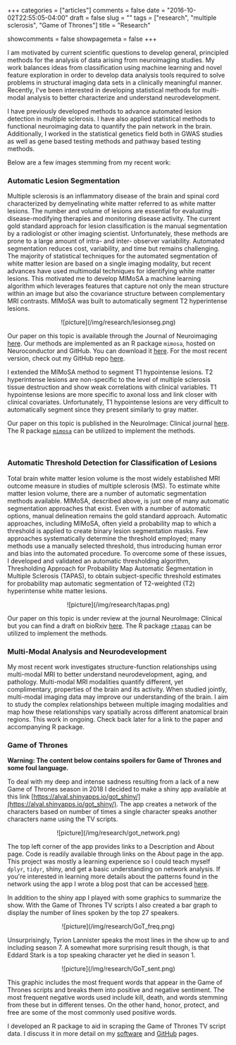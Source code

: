 +++
categories = ["articles"]
comments = false
date = "2016-10-02T22:55:05-04:00"
draft = false
slug = ""
tags = ["research", "multiple sclerosis", "Game of Thrones"]
title = "Research"

showcomments = false
showpagemeta = false
+++

I am motivated by current scientific questions to develop general, principled methods for the analysis of data arising from neuroimaging studies. My work balances ideas from classification using machine learning and novel feature exploration in order to develop data analysis tools required to solve problems in structural imaging data sets in a clinically meaningful manner. Recently, I've been interested in developing statistical methods for multi-modal analysis to better characterize and understand neurodevelopment.

I have previously developed methods to advance automated lesion detection in multiple sclerosis. I have also applied statistical methods to functional neuroimaging data to quantify the pain network in the brain. Additionally, I worked in the statistical genetics field both in GWAS studies as well as gene based testing methods and pathway based testing methods.

Below are a few images stemming from my recent work:

### Automatic Lesion Segmentation

Multiple sclerosis is an inflammatory disease of the brain and spinal cord characterized by demyelinating white matter referred to as white matter lesions. The number and volume of lesions are essential for evaluating disease-modifying therapies and monitoring disease activity. The current gold standard approach for lesion classification is the manual segmentation by a radiologist or other imaging scientist. Unfortunately, these methods are prone to a large amount of intra- and inter- observer variability. Automated segmentation reduces cost, variability, and time but remains challenging. The majority of statistical techniques for the automated segmentation of white matter lesion are based on a single imaging modality, but recent advances have used multimodal techniques for identifying white matter lesions. This motivated me to develop MIMoSA a machine learning algorithm which leverages features that capture not only the mean structure within an image but also the covariance structure between complementary MRI contrasts. MIMoSA was built to automatically segment T2 hyperintense lesions.

<center>![picture](/img/research/lesionseg.png)</center>

Our paper on this topic is available through the Journal of Neuroimaging [here](http://onlinelibrary.wiley.com/doi/10.1111/jon.12506/full). Our methods are implemented as an R package `mimosa`, hosted on Neuroconductor and GitHub. You can download it [here](https://neuroconductor.org/package/details/mimosa). For the most recent version, check out my GitHub repo [here](https://github.com/avalcarcel9/mimosa).

I extended the MIMoSA method to segment T1 hypointense lesions. T2 hyperintense lesions are non-specific to the level of multiple sclerosis tissue destruction and show weak correlations with clinical variables. T1 hypointense lesions are more specific to axonal loss and link closer with clinical covariates. Unfortunately, T1 hypointense lesions are very difficult to automatically segment since they present similarly to gray matter.

Our paper on this topic is published in the NeuroImage: Clinical journal [here](https://linkinghub.elsevier.com/retrieve/pii/S2213-1582(18)30323-1). The R package [`mimosa`](www.github.com/avalcarcel9/mimosa) can be utilized to implement the methods.

<br>

### Automatic Threshold Detection for Classification of Lesions

Total brain white matter lesion volume is the most widely established MRI outcome measure in studies of multiple sclerosis (MS). To estimate white matter lesion volume, there are a number of automatic segmentation methods available. MIMoSA, described above, is just one of many automatic segmentation approaches that exist.
Even with a number of automatic options, manual delineation remains the gold standard approach. Automatic approaches, including MIMoSA, often yield a probability map to which a threshold is applied to create binary lesion segmentation masks. Few approaches systematically determine the threshold employed; many methods use a manually selected threshold, thus introducing human error and bias into the automated procedure. To overcome some of these issues, I developed and validated an automatic thresholding algorithm, Thresholding Approach for Probability Map Automatic Segmentation in Multiple Sclerosis (TAPAS), to obtain subject-specific threshold estimates for probability map automatic segmentation of T2-weighted (T2) hyperintense white matter lesions.

<center>![picture](/img/research/tapas.png)</center>

Our paper on this topic is under review at the journal NeuroImage: Clinical but you can find a draft on bioRxiv [here](https://www.biorxiv.org/content/10.1101/609156v1). The R package [`rtapas`](www.github.com/avalcarcel9/rtapas) can be utilized to implement the methods.

### Multi-Modal Analysis and Neurodevelopment

My most recent work investigates structure-function relationships using multi-modal MRI to better understand neurodevelopment, aging, and pathology. Multi-modal MRI modalities quantify different, yet complimentary, properties of the brain and its activity. When studied jointly, multi-modal imaging
data may improve our understanding of the brain. I aim to study the complex relationships between multiple imaging modalities and map how
these relationships vary spatially across different anatomical brain regions. This work in ongoing. Check back later for a link to the paper and accompanying R package.

### Game of Thrones

__Warning: The content below contains spoilers for Game of Thrones and some foul language.__

To deal with my deep and intense sadness resulting from a lack of a new Game of Thrones season in 2018 I decided to make a shiny app available at this link [https://alval.shinyapps.io/got_shiny/](https://alval.shinyapps.io/got_shiny/). The app creates a network of the characters based on number of times a single character speaks another characters name using the TV scripts. 

<center>![picture](/img/research/got_network.png)</center>

The top left corner of the app provides links to a Description and About page. Code is readily available through links on the About page in the app. This project was mostly a learning experience so I could teach myself `dplyr`, `tidyr`, shiny, and get a basic understanding on network analysis. If you're interested in learning more details about the patterns found in the network using the app I wrote a blog post that can be accessed [here](www.alessandravalcarcel.com/blog/2019-04-05-gotapp).

In addition to the shiny app I played with some graphics to summarize the show. With the Game of Thrones TV scripts I also created a bar graph to display the number of lines spoken by the top 27 speakers.

<center>![picture](/img/research/GoT_freq.png)</center>

Unsurprisingly, Tyrion Lannister speaks the most lines in the show up to and including season 7. A somewhat more surprising result though, is that Eddard Stark is a top speaking character yet he died in season 1.

<center>![picture](/img/research/GoT_sent.png)</center>

This graphic includes the most frequent words that appear in the Game of Thrones scripts and breaks them into positive and negative sentiment. The most frequent negative words used include kill, death, and words stemming from these but in different tenses. On the other hand, honor, protect, and free are some of the most commonly used positive words.

I developed an R package to aid in scraping the Game of Thrones TV script data. I discuss it in more detail on my [software](http://www.alessandravalcarcel.com/software/) and [GitHub](https://github.com/avalcarcel9/GoT) pages.
